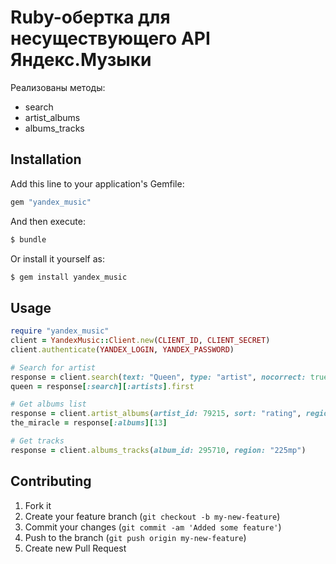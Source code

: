 # Ruby-обертка для несуществующего API Яндекс.Музыки

Реализованы методы:
+ search
+ artist_albums
+ albums_tracks

## Installation

Add this line to your application's Gemfile:
```ruby
gem "yandex_music"
```

And then execute:
```bash
$ bundle
```

Or install it yourself as:
```bash
$ gem install yandex_music
```

## Usage

```ruby
require "yandex_music"
client = YandexMusic::Client.new(CLIENT_ID, CLIENT_SECRET)
client.authenticate(YANDEX_LOGIN, YANDEX_PASSWORD)

# Search for artist
response = client.search(text: "Queen", type: "artist", nocorrect: true, page: 0, region: "225mp")
queen = response[:search][:artists].first

# Get albums list
response = client.artist_albums(artist_id: 79215, sort: "rating", region: "225mp")
the_miracle = response[:albums][13]

# Get tracks
response = client.albums_tracks(album_id: 295710, region: "225mp")
```

## Contributing

1. Fork it
2. Create your feature branch (`git checkout -b my-new-feature`)
3. Commit your changes (`git commit -am 'Added some feature'`)
4. Push to the branch (`git push origin my-new-feature`)
5. Create new Pull Request
